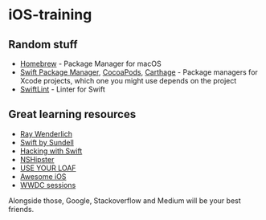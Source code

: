 # iOS-training

## Random stuff

- [Homebrew](https://brew.sh/) - Package Manager for macOS
- [Swift Package Manager](https://swift.org/package-manager/), [CocoaPods](https://cocoapods.org/), [Carthage](https://github.com/Carthage/Carthage) - Package managers for Xcode projects, which one you might use depends on the project
- [SwiftLint](https://github.com/realm/SwiftLint) - Linter for Swift

## Great learning resources

- [Ray Wenderlich](https://www.raywenderlich.com/paths#ios)
- [Swift by Sundell](https://www.swiftbysundell.com/)
- [Hacking with Swift](https://www.hackingwithswift.com/)
- [NSHipster](https://nshipster.com/)
- [USE YOUR LOAF](https://useyourloaf.com/blog/)
- [Awesome iOS](https://github.com/vsouza/awesome-ios)
- [WWDC sessions](https://developer.apple.com/videos/)

Alongside those, Google, Stackoverflow and Medium will be your best friends.